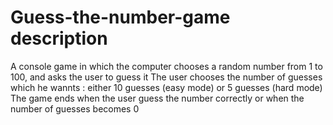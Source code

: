 # Guess-the-number-game description
A console game in which the computer chooses a random number from 1 to 100, and asks the user to guess it 
The user chooses the number of guesses which he wannts : either 10 guesses (easy mode) or 5 guesses (hard mode)
The game ends when the user guess the number correctly or when the number of guesses becomes 0
